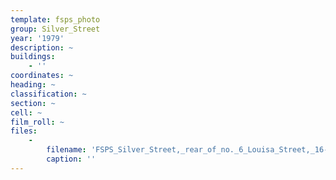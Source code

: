 ```yaml
---
template: fsps_photo
group: Silver_Street
year: '1979'
description: ~
buildings:
    - ''
coordinates: ~
heading: ~
classification: ~
section: ~
cell: ~
film_roll: ~
files:
    -
        filename: 'FSPS_Silver_Street,_rear_of_no._6_Louisa_Street,_16-1-A_1979.png'
        caption: ''
---
```

